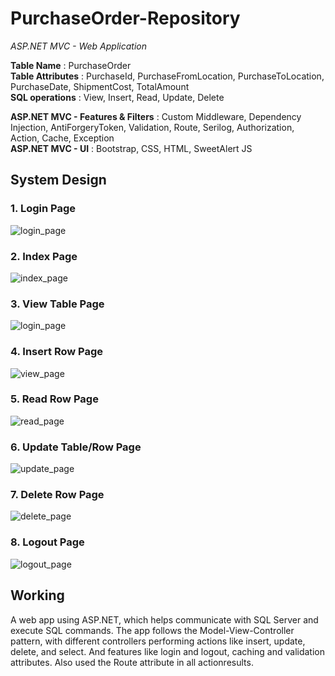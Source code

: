# PurchaseOrder-Repository
 *ASP.NET MVC - Web Application*

**Table Name** : PurchaseOrder <br>
**Table Attributes** : PurchaseId, PurchaseFromLocation, PurchaseToLocation, PurchaseDate, ShipmentCost, TotalAmount <br>
**SQL operations** : View, Insert, Read, Update, Delete <br>

**ASP.NET MVC - Features & Filters** : Custom Middleware, Dependency Injection, AntiForgeryToken, Validation, Route, Serilog, Authorization, Action, Cache, Exception <br>
**ASP.NET MVC - UI** : Bootstrap, CSS, HTML, SweetAlert JS <br>

## System Design
### **1. Login Page** <br>
   ![login_page](/assets/images/login_page1.png)  <br>
   
### **2. Index Page** <br>
   ![index_page](/assets/images/index_page1.png) <br>
   
### **3. View Table Page** <br>
   ![login_page](/assets/images/view_page1.png) <br>
   
### **4. Insert Row Page** <br>
   ![view_page](/assets/images/create_page1.png) <br>
   
### **5. Read Row Page** <br>
   ![read_page](/assets/images/read_page1.png) <br>
   
### **6. Update Table/Row Page** <br>
   ![update_page](/assets/images/update_page1.png) <br>
   
### **7. Delete Row Page**<br>
   ![delete_page](/assets/images/delete_page1.png) <br>
   
### **8. Logout Page** <br>
   ![logout_page](/assets/images/logout_page1.png) <br>
 
## Working <br>
A web app using ASP.NET, which helps communicate with SQL Server and execute SQL commands. 
The app follows the Model-View-Controller pattern, with different controllers performing actions like insert, update, delete, and select.
And features like login and logout, caching and validation attributes. Also used the Route attribute in all actionresults.
